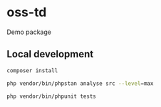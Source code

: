 # oss-td
Demo package


## Local development

```bash
composer install
```

```bash
php vendor/bin/phpstan analyse src --level=max
```

```bash
php vendor/bin/phpunit tests
```